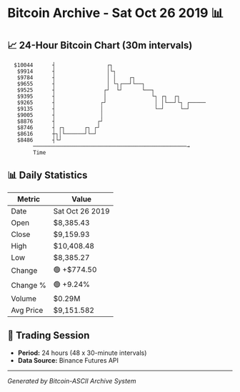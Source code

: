 # Bitcoin Archive - Sat Oct 26 2019 📊

## 📈 24-Hour Bitcoin Chart (30m intervals)

```
  $10044      ┤                ┌┐                              
   $9914      ┤                │└┐                             
   $9784      ┤                │ │    ┌┐                       
   $9655      ┤                │ └┐┌──┘└──┐                    
   $9525      ┤               ┌┘  └┘      └──┐                 
   $9395      ┤               │              └┐ ┌┐  ┌┐         
   $9265      ┤              ┌┘               │ │└──┘└┐ ┌───── 
   $9135      ┤              │                └─┘     └─┘      
   $9005      ┤              │                                 
   $8876      ┤             ┌┘                                 
   $8746      ┤ ┌┐      ┌┐ ┌┘                                  
   $8616      ┼┐│└──────┘└─┘                                   
   $8486      ┤└┘                                              
        ────────────────────────────────────────────────→
        Time
```

## 📊 Daily Statistics

| Metric | Value |
|--------|-------|
| Date | Sat Oct 26 2019 |
| Open | $8,385.43 |
| Close | $9,159.93 |
| High | $10,408.48 |
| Low | $8,385.27 |
| Change | 🟢 +$774.50 |
| Change % | 🟢 +9.24% |
| Volume | $0.29M |
| Avg Price | $9,151.582 |

## 📅 Trading Session

- **Period:** 24 hours (48 x 30-minute intervals)
- **Data Source:** Binance Futures API

---
*Generated by Bitcoin-ASCII Archive System*
